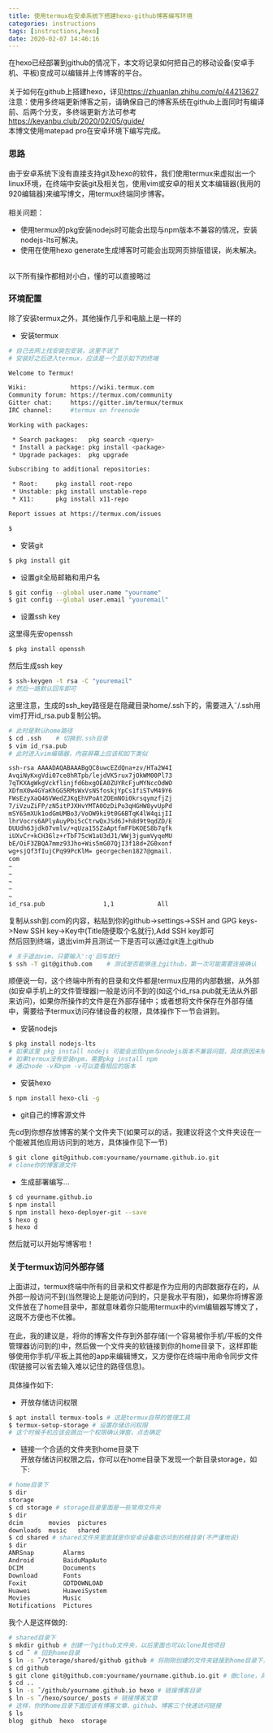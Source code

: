 ```yaml
---
title: 使用termux在安卓系统下搭建hexo-github博客编写环境
categories: instructions
tags: [instructions,hexo] 
date: 2020-02-07 14:46:16
---
```


在hexo已经部署到github的情况下，本文将记录如何把自己的移动设备(安卓手机、平板)变成可以编辑并上传博客的平台。  
<br/>
关于如何在github上搭建hexo，详见<https://zhuanlan.zhihu.com/p/44213627>  
注意：使用多终端更新博客之前，请确保自己的博客系统在github上面同时有编译前、后两个分支，多终端更新方法可参考<https://keyanbu.club/2020/02/05/guide/>
<br/>
本博文使用matepad pro在安卓环境下编写完成。  

### 思路  

由于安卓系统下没有直接支持git及hexo的软件，我们使用termux来虚拟出一个linux环境，在终端中安装git及相关包，使用vim或安卓的相关文本编辑器(我用的920编辑器)来编写博文，用termux终端同步博客。  
<br/>
相关问题：
* 使用termux的pkg安装nodejs时可能会出现与npm版本不兼容的情况，安装nodejs-lts可解决。
* 使用在使用hexo generate生成博客时可能会出现网页排版错误，尚未解决。  

<br/>
以下所有操作都相对小白，懂的可以直接略过  

### 环境配置  

除了安装termux之外，其他操作几乎和电脑上是一样的

* 安装termux

``` bash
# 自己去网上找安装包安装，这里不说了
# 安装好之后进入termux，应该是一个显示如下的终端

Welcome to Termux!

Wiki:            https://wiki.termux.com
Community forum: https://termux.com/community
Gitter chat:     https://gitter.im/termux/termux
IRC channel:     #termux on freenode

Working with packages:

 * Search packages:   pkg search <query>
 * Install a package: pkg install <package>
 * Upgrade packages:  pkg upgrade

Subscribing to additional repositories:

 * Root:     pkg install root-repo
 * Unstable: pkg install unstable-repo
 * X11:      pkg install x11-repo

Report issues at https://termux.com/issues

$

```

* 安装git

``` bash
$ pkg install git
```

* 设置git全局邮箱和用户名

```bash
$ git config --global user.name "yourname"
$ git config --global user.email "youremail"
```

* 设置ssh key  

这里得先安openssh  
```bash
$ pkg install openssh
```
然后生成ssh key  
```bash
$ ssh-keygen -t rsa -C "youremail"
# 然后一路默认回车即可
```
这里注意，生成的ssh_key路径是在隐藏目录home/.ssh下的，需要进入˜/.ssh用vim打开id_rsa.pub复制公钥。
```bash
# 此时是默认home路径
$ cd .ssh    # 切换到.ssh目录
$ vim id_rsa.pub
# 此时进入vim编辑器，内容屏幕上应该和如下类似

ssh-rsa AAAADAQABAAABgQC8uwcEZdQna+zv/HTa2W4I
AvqiNyKxgVdi07ce8hRTpb/lejdVK5rux7jOkWM00Pl73
7qTKXAgWkgVckflinjfd6bxgOEA0ZUYRcFjuMYNccOdWO
XDfmX0w4GYaKhGG5RMsWxVsNSfoskjYpCs1fiSTvM49Y6
FWsEzyXaQ46VWedZJKqEhVPoAtZOEmNOi0krsqymzfjZj
7/iVzuZiFP/zN5itPJXHvYMTA0OzDiPo3qHGHW8yvUpPd
mSY65mXUk1odGmUMBo3/VoOW9ki9t0G6BTqK4lW4qijII
lhrVocrs6APlyAuyPbi5cCtrwQxJSd6J+h8d9t9qdZD/E
DUUdh63jdk07vmlv/+qUza15SZaAptfmFFbKOES8b7qfk
iUXvCr+kCH36lz+rTbF75cW1aU3dJ1/WWj3jgumVyqeMU
bE/OiF3ZBQA7mmz93Jho+Wis5mG07QjI3f18d+ZG0xonf
wg+sjQf3fIujCPq99PcKlM= georgechen1827@gmail.
com
~
~
~
~
~
id_rsa.pub                1,1            All
```
复制从ssh到.com的内容，粘贴到你的github->settings->SSH and GPG keys->New SSH key->Key中(Title随便取个名就行),Add SSH key即可  
然后回到终端，退出vim并且测试一下是否可以通过git连上github
```bash
# 关于退出vim，只要输入':q'回车就行
$ ssh -T git@github.com    # 测试是否能够连上github，第一次可能需要连接确认
```
顺便说一句，这个终端中所有的目录和文件都是termux应用的内部数据，从外部(如安卓手机上的文件管理器)一般是访问不到的(如这个id_rsa.pub就无法从外部来访问)，如果你所操作的文件是在外部存储中；或者想将文件保存在外部存储中，需要给予termux访问存储设备的权限，具体操作下一节会讲到。  

* 安装nodejs

```bash
$ pkg install nodejs-lts
# 如果这里 pkg install nodejs 可能会出现npm与nodejs版本不兼容问题，具体原因未知
# 如果termux没有安装npm，需要pkg install npm
# 通过node -v和npm -v可以查看相应的版本
```

* 安装hexo

```bash
$ npm install hexo-cli -g
```

* git自己的博客源文件

先cd到你想存放博客的某个文件夹下(如果可以的话，我建议将这个文件夹设在一个能被其他应用访问到的地方，具体操作见下一节)
```bash
$ git clone git@github.com:yourname/yourname.github.io.git
# clone你的博客源文件
```

* 生成部署编写...

```bash
$ cd yourname.github.io
$ npm install
$ npm install hexo-deployer-git --save
$ hexo g
$ hexo d
```
然后就可以开始写博客啦！

### 关于termux访问外部存储

上面讲过，termux终端中所有的目录和文件都是作为应用的内部数据存在的，从外部一般访问不到(当然理论上是能访问到的，只是我水平有限)，如果你将博客源文件放在了home目录中，那就意味着你只能用termux中的vim编辑器写博文了，这既不方便也不优雅。  
<br/>
在此，我的建议是，将你的博客文件存到外部存储(一个容易被你手机/平板的文件管理器访问到的)中，然后做一个文件夹的软链接到你的home目录下，这样即能够使用你手机/平板上其他的app来编辑博文，又方便你在终端中用命令同步文件(软链接可以省去输入难以记住的路径信息)。  
<br/>
具体操作如下:  
* 开放存储访问权限

```bash
$ apt install termux-tools # 这是termux自带的管理工具
$ termux-setup-storage # 设置存储访问权限
# 这个时候手机应该会跳出一个权限确认弹窗，点击确定
```

* 链接一个合适的文件夹到home目录下  
开放存储访问权限之后，你可以在home目录下发现一个新目录storage，如下:  

```bash
# home目录下
$ dir
storage
$ cd storage # storage目录里面是一些常用文件夹
$ dir
dcim       movies  pictures
downloads  music   shared
$ cd shared # shared文件夹里面就是你安卓设备能访问到的根目录(不严谨地说)
$ dir
ANRSnap        Alarms         
Android        BaiduMapAuto   
DCIM           Documents      
Download       Fonts          
Foxit          GDTDOWNLOAD    
Huawei         HuaweiSystem   
Movies         Music          
Notifications  Pictures       
```

我个人是这样做的:

```bash
# shared目录下
$ mkdir github # 创建一个github文件夹，以后里面也可以clone其他项目
$ cd ˜ # 回到home目录
$ ln -s ˜/storage/shared/github github # 将刚刚创建的文件夹链接到home目录下，方便以后访问
$ cd github
$ git clone git@github.com:yourname/yourname.github.io.git # 做clone，具体不细讲，上一节有
$ cd ..
$ ln -s ˜/github/yourname.github.io hexo # 链接博客目录
$ ln -s ˜/hexo/source/_posts # 链接博客文章
# 这样，你的home目录下面应该有博客文章、github、博客三个快速访问链接
$ ls
blog  github  hexo  storage
```